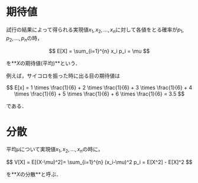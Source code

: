 # 期待値
試行の結果によって得られる実現値$x_1, x_2, ..., x_n$に対して各値をとる確率が$p_1, p_2, ..., p_n$の時，

$$ E[X] = \sum_{i=1}^{n} x_i p_i = \mu $$

を**$X$の期待値(平均)**という．

例えば，サイコロを振った時に出る目の期待値は

$$ E[x] = 1 \times \frac{1}{6} + 2 \times \frac{1}{6} + 3 \times \frac{1}{6} + 4 \times \frac{1}{6} + 5 \times \frac{1}{6} + 6 \times \frac{1}{6}
        = 3.5
$$

である．

# 分散
平均$\mu$について実現値$x_1, x_2, ..., x_n$の時に，

$$ V[X] = E[(X-\mu)^2]= \sum_{i=1}^{n} (x_i-\mu)^2 p_i = E[X^2] - E[X]^2 $$

を**$X$の分散**と呼ぶ．
